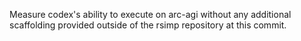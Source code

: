 Measure codex's ability to execute on arc-agi without any additional scaffolding provided outside of the rsimp repository at this commit.